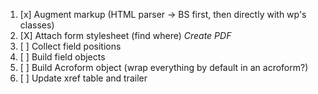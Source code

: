 1. [x] Augment markup (HTML parser -> BS first, then directly with wp's classes)
2. [X] Attach form stylesheet (find where)
*Create PDF*
3. [ ] Collect field positions
4. [ ] Build field objects
5. [ ] Build Acroform object (wrap everything by default in an acroform?)
6. [ ] Update xref table and trailer
